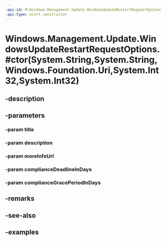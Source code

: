 ```yaml
---
-api-id: M:Windows.Management.Update.WindowsUpdateRestartRequestOptions.#ctor(System.String,System.String,Windows.Foundation.Uri,System.Int32,System.Int32)
-api-type: winrt constructor
---
```


# Windows.Management.Update.WindowsUpdateRestartRequestOptions.#ctor(System.String,System.String,Windows.Foundation.Uri,System.Int32,System.Int32)

<!--
public WindowsUpdateRestartRequestOptions (string title, string description, System.Uri moreInfoUrl, int complianceDeadlineInDays, int complianceGracePeriodInDays);
-->


## -description

## -parameters

### -param title

### -param description

### -param moreInfoUrl

### -param complianceDeadlineInDays

### -param complianceGracePeriodInDays

## -remarks

## -see-also

## -examples


